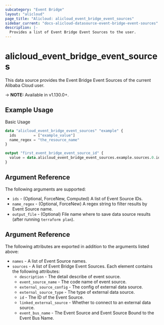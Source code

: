 ```yaml
---
subcategory: "Event Bridge"
layout: "alicloud"
page_title: "Alicloud: alicloud_event_bridge_event_sources"
sidebar_current: "docs-alicloud-datasource-event-bridge-event-sources"
description: |-
  Provides a list of Event Bridge Event Sources to the user.
---
```


# alicloud\_event\_bridge\_event\_sources

This data source provides the Event Bridge Event Sources of the current Alibaba Cloud user.

-> **NOTE:** Available in v1.130.0+.

## Example Usage

Basic Usage

```terraform
data "alicloud_event_bridge_event_sources" "example" {
  ids        = ["example_value"]
  name_regex = "the_resource_name"
}

output "first_event_bridge_event_source_id" {
  value = data.alicloud_event_bridge_event_sources.example.sources.0.id
}
```

## Argument Reference

The following arguments are supported:

* `ids` - (Optional, ForceNew, Computed)  A list of Event Source IDs.
* `name_regex` - (Optional, ForceNew) A regex string to filter results by Event Source name.
* `output_file` - (Optional) File name where to save data source results (after running `terraform plan`).

## Argument Reference

The following attributes are exported in addition to the arguments listed above:

* `names` - A list of Event Source names.
* `sources` - A list of Event Bridge Event Sources. Each element contains the following attributes:
	* `description` - The detail describe of event source.
	* `event_source_name` - The code name of event source.
	* `external_source_config` - The config of external data source.
	* `external_source_type` - The type of external data source.
	* `id` - The ID of the Event Source.
	* `linked_external_source` - Whether to connect to an external data source.
	* `event_bus_name` - The Event Source and Event Source Bound to the Event Bus Name.
